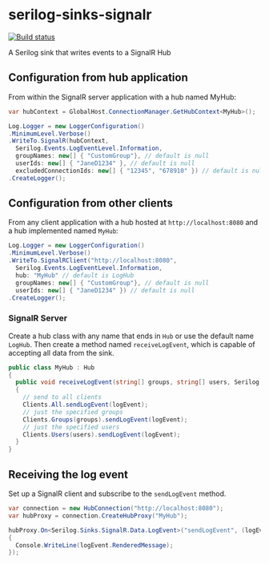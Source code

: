# serilog-sinks-signalr

[![Build status](https://ci.appveyor.com/api/projects/status/292m45fa26x5iyfs/branch/master?svg=true)](https://ci.appveyor.com/project/serilog/serilog-sinks-signalr/branch/master)

A Serilog sink that writes events to a SignalR Hub

## Configuration from hub application

From within the SignalR server application with a hub named MyHub:

```csharp
var hubContext = GlobalHost.ConnectionManager.GetHubContext<MyHub>();

Log.Logger = new LoggerConfiguration()
.MinimumLevel.Verbose()
.WriteTo.SignalR(hubContext,
  Serilog.Events.LogEventLevel.Information,
  groupNames: new[] { "CustomGroup"}, // default is null
  userIds: new[] { "JaneD1234" }, // default is null
  excludedConnectionIds: new[] { "12345", "678910" }) // default is null
.CreateLogger();
```

## Configuration from other clients

From any client application with a hub hosted at `http://localhost:8080` and a hub implemented named `MyHub`:

```csharp
Log.Logger = new LoggerConfiguration()
.MinimumLevel.Verbose()
.WriteTo.SignalRClient("http://localhost:8080",
  Serilog.Events.LogEventLevel.Information,
  hub: "MyHub" // default is LogHub
  groupNames: new[] { "CustomGroup"}, // default is null
  userIds: new[] { "JaneD1234" }) // default is null
.CreateLogger();
```

### SignalR Server
Create a hub class with any name that ends in `Hub` or use the default name `LogHub`. Then create a method named `receiveLogEvent`, which is capable of accepting all data from the sink.
```csharp
public class MyHub : Hub
{
  public void receiveLogEvent(string[] groups, string[] users, Serilog.Sinks.SignalR.Data.LogEvent logEvent)
  {
    // send to all clients
    Clients.All.sendLogEvent(logEvent);
    // just the specified groups
	Clients.Groups(groups).sendLogEvent(logEvent);
    // just the specified users
    Clients.Users(users).sendLogEvent(logEvent);
  }
}
```

## Receiving the log event
Set up a SignalR client and subscribe to the `sendLogEvent` method.

```csharp
var connection = new HubConnection("http://localhost:8080");
var hubProxy = connection.CreateHubProxy("MyHub");

hubProxy.On<Serilog.Sinks.SignalR.Data.LogEvent>("sendLogEvent", (logEvent) =>
{
  Console.WriteLine(logEvent.RenderedMessage);
});
```
